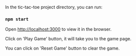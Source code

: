In the tic-tac-toe project directory, you can run:

### `npm start`

Open [http://localhost:3000](http://localhost:3000) to view it in the browser.

Click on 'Play Game' button, it will take you to the game page.

You can click on 'Reset Game' button to clear the game.
